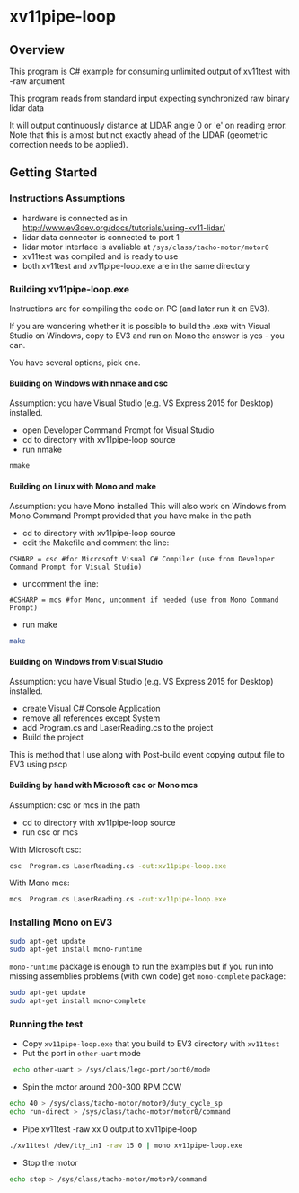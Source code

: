 # xv11pipe-loop

## Overview

This program is C# example for consuming unlimited output of xv11test with -raw argument

This program reads from standard input expecting synchronized raw binary lidar data

It will output continuously distance at LIDAR angle 0 or 'e' on reading error.
Note that this is almost but not exactly ahead of the LIDAR (geometric correction needs to be applied).
 
## Getting Started

### Instructions Assumptions 
- hardware is connected as in http://www.ev3dev.org/docs/tutorials/using-xv11-lidar/
- lidar data connector is connected to port 1
- lidar motor interface is avaliable at `/sys/class/tacho-motor/motor0`
- xv11test was compiled and is ready to use
- both xv11test and xv11pipe-loop.exe are in the same directory

### Building xv11pipe-loop.exe

Instructions are for compiling the code on PC (and later run it on EV3).

If you are wondering whether it is possible to build the .exe with Visual Studio on Windows, copy to EV3 and run on Mono the answer is yes - you can.

You have several options, pick one.

#### Building on Windows with nmake and csc

Assumption: you have Visual Studio (e.g. VS Express 2015 for Desktop) installed.

- open Developer Command Prompt for Visual Studio
- cd to directory with xv11pipe-loop source
- run nmake
```bash
nmake
```
#### Building on Linux with Mono and make

Assumption: you have Mono installed
This will also work on Windows from Mono Command Prompt provided that you have make in the path

- cd to directory with xv11pipe-loop source
- edit the Makefile and comment the line:

`CSHARP = csc #for Microsoft Visual C# Compiler (use from Developer Command Prompt for Visual Studio)`

- uncomment the line:

`#CSHARP = mcs #for Mono, uncomment if needed (use from Mono Command Prompt)`

- run make
```bash
make
```

#### Building on Windows from Visual Studio

Assumption: you have Visual Studio (e.g. VS Express 2015 for Desktop) installed.

- create Visual C# Console Application
- remove all references except System
- add Program.cs and LaserReading.cs to the project
- Build the project

This is method that I use along with Post-build event copying output file to EV3 using pscp

#### Building by hand with Microsoft csc or Mono mcs

Assumption: csc or mcs in the path

- cd to directory with xv11pipe-loop source
- run csc or mcs

With Microsoft csc:

```bash
csc  Program.cs LaserReading.cs -out:xv11pipe-loop.exe
```

With Mono mcs:

```bash
mcs  Program.cs LaserReading.cs -out:xv11pipe-loop.exe
```

### Installing Mono on EV3

```bash
sudo apt-get update
sudo apt-get install mono-runtime
```

`mono-runtime` package is enough to run the examples but if you run into missing assemblies problems (with own code) get `mono-complete` package:

```bash
sudo apt-get update
sudo apt-get install mono-complete
```

### Running the test

- Copy `xv11pipe-loop.exe` that you build to EV3 directory with `xv11test`
- Put the port in `other-uart` mode
```bash
 echo other-uart > /sys/class/lego-port/port0/mode
```
- Spin the motor around 200-300 RPM CCW
```bash
echo 40 > /sys/class/tacho-motor/motor0/duty_cycle_sp
echo run-direct > /sys/class/tacho-motor/motor0/command
```
- Pipe xv11test -raw xx 0 output to xv11pipe-loop
```bash
./xv11test /dev/tty_in1 -raw 15 0 | mono xv11pipe-loop.exe
```
- Stop the motor
```bash 
echo stop > /sys/class/tacho-motor/motor0/command
```

